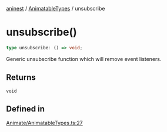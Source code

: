 [aninest](../../index.md) / [AnimatableTypes](../index.md) / unsubscribe

# unsubscribe()

```ts
type unsubscribe: () => void;
```

Generic unsubscribe function which will remove event listeners.

## Returns

`void`

## Defined in

[Animate/AnimatableTypes.ts:27](https://github.com/zphrs/aninest/blob/d10ff1271505e062a71fdb453fe27ee5103a9c80/core/src/Animate/AnimatableTypes.ts#L27)
